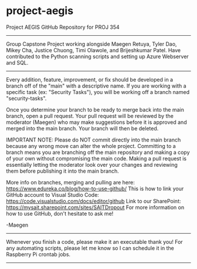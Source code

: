 # project-aegis
Project AEGIS GitHub Repository for PROJ 354
_____________________
Group Capstone Project working alongside Maegen Retuya, Tyler Dao, Mikey Cha, Justice Chuong, Timi Olawole, and Brijeshkumar Patel. Have contributed to the Python scanning scripts and setting up Azure Webserver and SQL.


---------------------
Every addition, feature, improvement, or fix should be developed in a branch off of the "main" with a descriptive name. If you are working with a specific task (ex: "Security Tasks"), you will be working off a branch named "security-tasks".

Once you determine your branch to be ready to merge back into the main branch, open a pull request. Your pull request will be reviewed by the moderator (Maegen) who may make suggestions before it is approved and merged into the main branch. Your branch will then be deleted.

IMPORTANT NOTE:
Please do NOT commit directly into the main branch because any wrong move can alter the whole project. Committing to a branch means you are branching off the main repository and making a copy of your own without compromising the main code. Making a pull request is essentially letting the moderator look over your changes and reviewing them before publishing it into the main branch.

More info on branches, merging and pulling are here: https://www.edureka.co/blog/how-to-use-github/
This is how to link your GitHub account to Visual Studio Code: https://code.visualstudio.com/docs/editor/github
Link to our SharePoint: https://mysait.sharepoint.com/sites/SAITDropout
For more information on how to use GitHub, don't hesitate to ask me!

-Maegen

________________________________
Whenever you finish a code, please make it an executable thank you!
For any automating scripts, please let me know so I can schedule it in the Raspberry Pi crontab jobs.
________________________________
